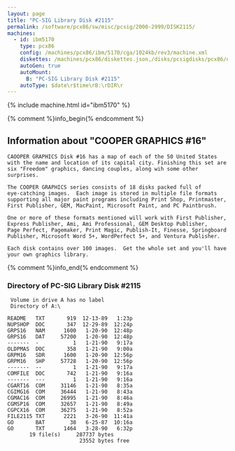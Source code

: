 ```yaml
---
layout: page
title: "PC-SIG Library Disk #2115"
permalink: /software/pcx86/sw/misc/pcsig/2000-2999/DISK2115/
machines:
  - id: ibm5170
    type: pcx86
    config: /machines/pcx86/ibm/5170/cga/1024kb/rev3/machine.xml
    diskettes: /machines/pcx86/diskettes.json,/disks/pcsigdisks/pcx86/diskettes.json
    autoGen: true
    autoMount:
      B: "PC-SIG Library Disk #2115"
    autoType: $date\r$time\rB:\rDIR\r
---
```


{% include machine.html id="ibm5170" %}

{% comment %}info_begin{% endcomment %}

## Information about "COOPER GRAPHICS #16"

    CAOOPER GRAPHICS Disk #16 has a map of each of the 50 United States
    with the name and location of its capital city. Finishing this set are
    six "Freedom" graphics, dancing couples, along wih some other
    surprises.
    
    The COOPER GRAPHICS series consists of 18 disks packed full of
    eye-catching images.  Each image is stored in multiple file formats
    supporting all major paint programs including Print Shop, Printmaster,
    First Publisher, GEM, MacPaint, Microsoft Paint, and PC Paintbrush.
    
    One or more of these formats mentioned will work with First Publisher,
    Express Publisher, Ami, Ami Professional, GEM Desktop Publisher,
    Page Perfect, Pagemaker, Print Magic, Publish-It, Finesse, Springboard
    Publisher, Microsoft Word 5+, WordPerfect 5+, and Ventura Publisher.
    
    Each disk contains over 100 images.  Get the whole set and you'll have
    your own graphics library.
{% comment %}info_end{% endcomment %}


### Directory of PC-SIG Library Disk #2115

     Volume in drive A has no label
     Directory of A:\

    README   TXT       919  12-13-89   1:23p
    NUPSHOP  DOC       347  12-29-89  12:24p
    GRPS16   NAM      1600   1-20-90  12:48p
    GRPS16   DAT     57200   1-20-90  12:48p
    -------  -           1   1-21-90   9:17a
    OLDPMAS  DOC       358   1-21-90   9:00a
    GRPM16   SDR      1600   1-20-90  12:56p
    GRPM16   SHP     57728   1-20-90  12:56p
    -------  --          1   1-21-90   9:17a
    COMFILE  DOC       742   1-21-90   9:16a
    -------  ---         1   1-21-90   9:16a
    CGART16  COM     31146   1-21-90   8:35a
    CGIMG16  COM     36444   1-21-90   8:43a
    CGMAC16  COM     26995   1-21-90   8:46a
    CGMSP16  COM     32657   1-21-90   8:49a
    CGPCX16  COM     36275   1-21-90   8:52a
    FILE2115 TXT      2221   3-26-90  11:41a
    GO       BAT        38   6-25-87  10:16a
    GO       TXT      1464   3-28-90   6:32p
           19 file(s)     287737 bytes
                           23552 bytes free

